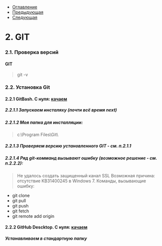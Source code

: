 * [Оглавление](../README.md)
* [Предыдующая](1.md)
* [Следующая](3.md)

# 2. GIT

### 2.1. Проверка версий
#### GIT
> git -v

### 2.2. Установка Git
#### 2.2.1 GitBash. С нуля: [качаем](https://git-scm.com/downloads) 
##### 2.2.1.1 Запускаем инсталяху (почти всё время next)
##### 2.2.1.2 Моя папка для инсталляции: 
> c:\Program Files\Git\
##### 2.2.1.3 Проверяем версию установленного GIT - см. п.2.1.1
##### 2.2.1.4 Ряд git-комманд вызывают ошибку (возможное решение - см. п.2.2.2):
> Не удалось создать защищенный канал SSL
Возможная причина: отсутствие KB31400245 в Windows 7.
Команды, вызывающие ошибку:
* git clone
* git pull
* git push
* git fetch
* git remote add origin

#### 2.2.2 GitHub Descktop. С нуля: [качаем](https://desktop.github.com/) 
##### Устанавливаем в стандартную папку